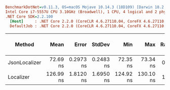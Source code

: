 ``` ini

BenchmarkDotNet=v0.11.3, OS=macOS Mojave 10.14.3 (18D109) [Darwin 18.2.0]
Intel Core i7-5557U CPU 3.10GHz (Broadwell), 1 CPU, 4 logical and 2 physical cores
.NET Core SDK=2.2.100
  [Host]     : .NET Core 2.2.0 (CoreCLR 4.6.27110.04, CoreFX 4.6.27110.04), 64bit RyuJIT  [AttachedDebugger]
  DefaultJob : .NET Core 2.2.0 (CoreCLR 4.6.27110.04, CoreFX 4.6.27110.04), 64bit RyuJIT


```
|        Method |      Mean |     Error |    StdDev |       Min |       Max | Ratio | Gen 0/1k Op | Gen 1/1k Op | Gen 2/1k Op | Allocated Memory/Op |
|-------------- |----------:|----------:|----------:|----------:|----------:|------:|------------:|------------:|------------:|--------------------:|
| JsonLocalizer |  72.69 ns | 0.2973 ns | 0.2483 ns |  72.35 ns |  73.34 ns |  0.57 |      0.0228 |           - |           - |                48 B |
|     Localizer | 126.99 ns | 1.8120 ns | 1.6950 ns | 124.92 ns | 130.10 ns |  1.00 |           - |           - |           - |                   - |
